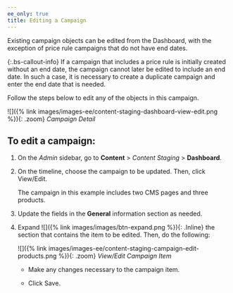 ```yaml
---
ee_only: true
title: Editing a Campaign
---
```


Existing campaign objects can be edited from the Dashboard, with the exception of price rule campaigns that do not have end dates.

{:.bs-callout-info}
If a campaign that includes a price rule is initially created without an end date, the campaign cannot later be edited to include an end date. In such a case, it is necessary to create a duplicate campaign and enter the end date that is needed.

Follow the steps below to edit any of the objects in this campaign.

![]({% link images/images-ee/content-staging-dashboard-view-edit.png %}){: .zoom}
_Campaign Detail_

## To edit a campaign:

1. On the _Admin_ sidebar, go to  **Content** > _Content Staging_ > **Dashboard**.

1. On the timeline, choose the campaign to be updated. Then, click <span class="btn">View/Edit</span>.

    The campaign in this example includes two CMS pages and three products.

1. Update the fields in the **General** information section as needed.

1. Expand ![]({% link images/images/btn-expand.png %}){: .Inline} the section that contains the item to be edited. Then, do the following:

    ![]({% link images/images-ee/content-staging-campaign-edit-products.png %}){: .zoom}
    _View/Edit Campaign Item_

    - Make any changes necessary to the campaign item.

    - Click <span class="btn">Save</span>.
